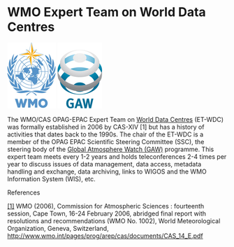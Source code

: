 # WMO Expert Team on World Data Centres

[![World Meteorological Organization](img/wmo_acronym_vertical_sm.jpg)](https://www.wmo.int)
[![Global Atmospheric Watch](img/gaw_acronym_vertical_sm.jpg)](https://www.wmo.int/gaw)

The WMO/CAS OPAG-EPAC Expert Team on [World Data Centres](http://www.wmo.int/pages/prog/arep/gaw/world_data_ctres.html)
(ET-WDC) was formally established in 2006 by CAS-XIV [1] but has a history of
activities that dates back to the 1990s. The chair of the ET-WDC is a member
of the OPAG EPAC Scientific Steering Committee (SSC), the steering body of the
[Global Atmosphere Watch (GAW)](https://www.wmo.int/gaw) programme. This expert
team meets every 1-2 years and holds teleconferences 2-4 times per year to
discuss issues of data management, data access, metadata handling and exchange,
data archiving, links to WIGOS and the WMO Information System (WIS), etc.

References

[[1]](http://www.wmo.int/pages/prog/arep/cas/documents/CAS_14_E.pdf) WMO (2006), Commission for Atmospheric Sciences : fourteenth session, Cape Town, 16-24 February 2006, abridged final report with resolutions and recommendations (WMO No. 1002), World Meteorological Organization, Geneva, Switzerland, http://www.wmo.int/pages/prog/arep/cas/documents/CAS_14_E.pdf

